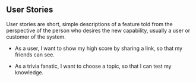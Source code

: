 ## User Stories 

User stories are short, simple descriptions of a feature told from the perspective of the 
person who desires the new capability, usually a user or customer of the system.


+ As a user, I want to show my high score by sharing a link, so that my friends can see. 

+ As a trivia fanatic, I want to choose a topic, so that I can test my knowledge.   